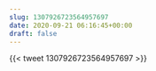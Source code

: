 ```yaml
---
slug: 1307926723564957697
date: 2020-09-21 06:16:45+00:00
draft: false
---
```


{{< tweet 1307926723564957697 >}}
